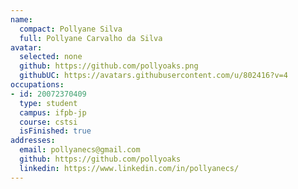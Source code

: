 ```yaml
---
name:
  compact: Pollyane Silva
  full: Pollyane Carvalho da Silva
avatar:
  selected: none
  github: https://github.com/pollyoaks.png
  githubUC: https://avatars.githubusercontent.com/u/802416?v=4
occupations:
- id: 20072370409
  type: student
  campus: ifpb-jp
  course: cstsi
  isFinished: true
addresses:
  email: pollyanecs@gmail.com
  github: https://github.com/pollyoaks
  linkedin: https://www.linkedin.com/in/pollyanecs/
---
```

